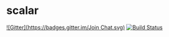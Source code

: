 scalar
======
[![Gitter](https://badges.gitter.im/Join Chat.svg)](https://gitter.im/ernestrc/scalar?utm_source=badge&utm_medium=badge&utm_campaign=pr-badge&utm_content=badge)
[![Build Status](https://magnum.travis-ci.com/ernestrc/scalar.svg?token=zoyzo2xow3zqGxgwnLYQ&branch=master)](https://magnum.travis-ci.com/ernestrc/scalar)

